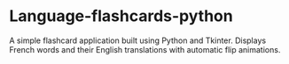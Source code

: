 # Language-flashcards-python
A simple flashcard application built using Python and Tkinter. Displays French words and their English translations with automatic flip animations.
